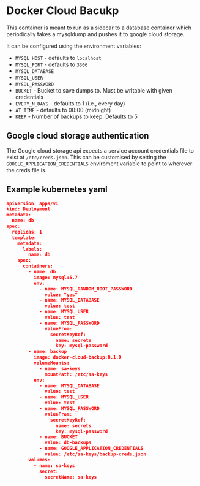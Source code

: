 # Docker Cloud Bacukp

This container is meant to run as a sidecar to a database container which periodically
takes a mysqldump and pushes it to google cloud storage.

It can be configured using the environment variables:
  - `MYSQL_HOST` - defaults to `localhost`
  - `MYSQL_PORT` - defaults to `3306`
  - `MYSQL_DATABASE`
  - `MYSQL_USER`
  - `MYSQL_PASSWORD`
  - `BUCKET` - Bucket to save dumps to. Must be writable with given credentials
  - `EVERY_N_DAYS` - defaults to 1 (i.e., every day)
  - `AT_TIME` - defaults to 00:00 (midnight)
  - `KEEP` - Number of backups to keep. Defaults to 5

## Google cloud storage authentication

The Google cloud storage api expects a service account credentials file to exist at
`/etc/creds.json`. This can be customised by setting the
`GOOGLE_APPLICATION_CREDENTIALS` enviroment variable to point to wherever the creds file
is.

## Example kubernetes yaml

```json
apiVersion: apps/v1
kind: Deployment
metadata:
  name: db
spec:
  replicas: 1
  template:
    metadata:
      labels:
        name: db
    spec:
      containers:
        - name: db
          image: mysql:5.7
          env:
            - name: MYSQL_RANDOM_ROOT_PASSWORD
              value: "yes"
            - name: MYSQL_DATABASE
              value: test
            - name: MYSQL_USER
              value: test
            - name: MYSQL_PASSWORD
              valueFrom:
                secretKeyRef:
                  name: secrets
                  key: mysql-password
        - name: backup
          image: docker-cloud-backup:0.1.0
          volumeMounts:
            - name: sa-keys
              mountPath: /etc/sa-keys
          env:
            - name: MYSQL_DATABASE
              value: test
            - name: MYSQL_USER
              value: test
            - name: MYSQL_PASSWORD
              valueFrom:
                secretKeyRef:
                  name: secrets
                  key: mysql-password
            - name: BUCKET
              value: db-backups
            - name: GOOGLE_APPLICATION_CREDENTIALS
              value: /etc/sa-keys/backup-creds.json
        volumes:
          - name: sa-keys
            secret:
              secretName: sa-keys
```
